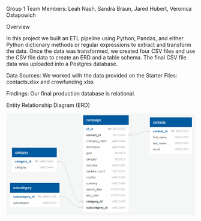 Group 1 Team
Members: Leah Nash, Sandra Braun, Jared Hubert, Veronica Ostapowich

Overview

In this project we built an ETL pipeline using Python, Pandas, and either Python dictionary methods or regular expressions to extract and transform the data. Once the data was transformed, we created four CSV files and use the CSV file data to create an ERD and a table schema. The final CSV file data was uploaded into a Postgres database.

Data Sources: We worked with the data provided on the Starter Files: contacts.xlsx and crowfunding.xlsx

Findings: Our final production database is relational.

Entity Relationship Diagram (ERD)

![Entity Relationship Diagram (ERD)](Resources/ERD.png?raw=true)

  
  

